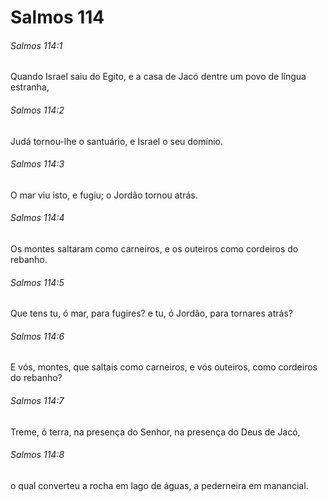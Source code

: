 # Salmos 114

###### Salmos 114:1

Quando Israel saiu do Egito, e a casa de Jacó dentre um povo de língua estranha,

###### Salmos 114:2

Judá tornou-lhe o santuário, e Israel o seu domínio.

###### Salmos 114:3

O mar viu isto, e fugiu; o Jordão tornou atrás.

###### Salmos 114:4

Os montes saltaram como carneiros, e os outeiros como cordeiros do rebanho.

###### Salmos 114:5

Que tens tu, ó mar, para fugires? e tu, ó Jordão, para tornares atrás?

###### Salmos 114:6

E vós, montes, que saltais como carneiros, e vós outeiros, como cordeiros do rebanho?

###### Salmos 114:7

Treme, ó terra, na presença do Senhor, na presença do Deus de Jacó,

###### Salmos 114:8

o qual converteu a rocha em lago de águas, a pederneira em manancial.


